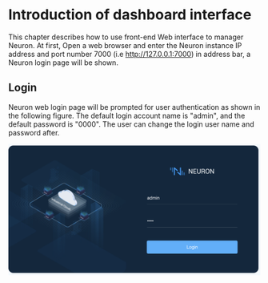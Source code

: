 # Introduction of dashboard interface

This chapter describes how to use front-end Web interface to manager Neuron. At first, Open a web browser and enter the Neuron instance IP address and port number 7000 (i.e http://127.0.0.1:7000) in address bar, a Neuron login page will be shown.

## Login

Neuron web login page will be prompted for user authentication as shown in the following figure. The default login account name is "admin", and the default password is "0000". The user can change the login user name and password after.

![login](./assets/login.png)
